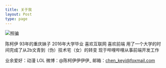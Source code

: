 ```yaml
---
title: 关于我
layout: Post
type: page
---
```


![照骗](https://avatars2.githubusercontent.com/u/12221080?v=3&s=230)

陈柯伊 93年的重庆妹子 2016年大学毕业
喜欢互联网 喜欢前端
用了一个大学的时间完成了从2b文青到（伪）技术宅（女）的转变
现于哔哩哔哩从事前端开发工作

业余爱好：动漫 LOL
微博：@陈柯伊伊伊伊_
邮箱：chen_keyi@foxmail.com
